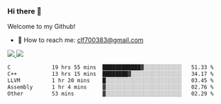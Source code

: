### Hi there 👋

<!--
**clingfei/clingfei** is a ✨ _special_ ✨ repository because its `README.md` (this file) appears on your GitHub profile.

Here are some ideas to get you started:

- 🔭 I’m currently working on ...
- 🌱 I’m currently learning ...
- 👯 I’m looking to collaborate on ...
- 🤔 I’m looking for help with ...
- 💬 Ask me about ...
- 📫 How to reach me: ...
- 😄 Pronouns: ...
- ⚡ Fun fact: ...
-->
Welcome to my Github!
- 📧 How to reach me: clf700383@gmail.com

<a href="https://github.com/anuraghazra/github-readme-stats">
  <img src="https://github-readme-stats.vercel.app/api?username=clingfei&count_private=true&show_icons=true&include_all_commits=true&line_height=21&hide_border=true&repo=github-readme-stats" />
</a>
<a href="https://github.com/anuraghazra/convoychat">
  <img src="https://github-readme-stats.vercel.app/api/top-langs/?username=clingfei&hide=Tcl,Perl,Makefile,CSS,HTML,Yacc,Lex,Verilog&langs_count=6&layout=compact&hide_border=true&repo=convoychat" />
</a>

<!--START_SECTION:waka-->

```txt
C             19 hrs 55 mins  ████████████▓░░░░░░░░░░░░   51.33 %
C++           13 hrs 15 mins  ████████▓░░░░░░░░░░░░░░░░   34.17 %
LLVM          1 hr 20 mins    █░░░░░░░░░░░░░░░░░░░░░░░░   03.45 %
Assembly      1 hr 4 mins     ▓░░░░░░░░░░░░░░░░░░░░░░░░   02.76 %
Other         53 mins         ▓░░░░░░░░░░░░░░░░░░░░░░░░   02.29 %
```

<!--END_SECTION:waka-->
